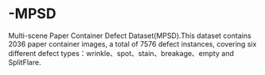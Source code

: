 # -MPSD
Multi-scene Paper Container Defect Dataset(MPSD).This dataset contains 2036 paper container images, a total of 7576 defect instances, covering six different defect types：wrinkle、spot、stain、breakage、empty and SplitFlare.
